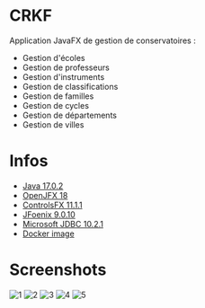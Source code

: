 # CRKF

Application JavaFX de gestion de conservatoires :

* Gestion d'écoles
* Gestion de professeurs
* Gestion d'instruments
* Gestion de classifications
* Gestion de familles
* Gestion de cycles
* Gestion de départements
* Gestion de villes

# Infos

* [Java 17.0.2](https://jdk.java.net/archive/)
* [OpenJFX 18](https://gluonhq.com/products/javafx/openjfx-18-release-notes/)
* [ControlsFX 11.1.1](https://github.com/controlsfx/controlsfx/releases/tag/11.1.1)
* [JFoenix 9.0.10](https://github.com/sshahine/JFoenix)
* [Microsoft JDBC 10.2.1](https://learn.microsoft.com/fr-fr/sql/connect/jdbc/release-notes-for-the-jdbc-driver?view=sql-server-ver16#102)
* [Docker image](https://hub.docker.com/r/orelienthomas/crkf)

# Screenshots

![1](https://user-images.githubusercontent.com/78076515/191906821-13d03f70-f98e-4d0d-9c06-2d9daa93e2ee.png)
![2](https://user-images.githubusercontent.com/78076515/191906828-1f25782d-ed8c-46da-973c-d54202d964c4.png)
![3](https://user-images.githubusercontent.com/78076515/191906832-30b34431-472a-40b8-b3f7-39390c845d6b.png)
![4](https://user-images.githubusercontent.com/78076515/191906834-90e95a38-0399-49d6-8d9c-1ca35648d822.png)
![5](https://user-images.githubusercontent.com/78076515/191906836-c070645f-7a64-406a-a548-7f252f4ec494.png)
